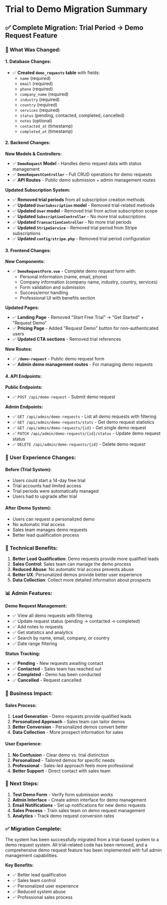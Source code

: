 # Trial to Demo Migration Summary

## ✅ **Complete Migration: Trial Period → Demo Request Feature**

### **🎯 What Was Changed:**

#### **1. Database Changes:**
- ✅ **Created `demo_requests` table** with fields:
  - `name` (required)
  - `email` (required)
  - `phone` (required)
  - `company_name` (required)
  - `industry` (required)
  - `country` (required)
  - `services` (required)
  - `status` (pending, contacted, completed, cancelled)
  - `notes` (optional)
  - `contacted_at` (timestamp)
  - `completed_at` (timestamp)

#### **2. Backend Changes:**

**New Models & Controllers:**
- ✅ **`DemoRequest` Model** - Handles demo request data with status management
- ✅ **`DemoRequestController`** - Full CRUD operations for demo requests
- ✅ **API Routes** - Public demo submission + admin management routes

**Updated Subscription System:**
- ✅ **Removed trial periods** from all subscription creation methods
- ✅ **Updated `UserSubscription` model** - Removed trial-related methods
- ✅ **Updated `User` model** - Removed trial from active subscription scope
- ✅ **Updated `SubscriptionController`** - No more trial subscriptions
- ✅ **Updated `TransactionController`** - No more trial periods
- ✅ **Updated `StripeService`** - Removed trial period from Stripe subscriptions
- ✅ **Updated `config/stripe.php`** - Removed trial period configuration

#### **3. Frontend Changes:**

**New Components:**
- ✅ **`DemoRequestForm.vue`** - Complete demo request form with:
  - Personal information (name, email, phone)
  - Company information (company name, industry, country, services)
  - Form validation and submission
  - Success/error handling
  - Professional UI with benefits section

**Updated Pages:**
- ✅ **Landing Page** - Removed "Start Free Trial" → "Get Started" + "Request Demo"
- ✅ **Pricing Page** - Added "Request Demo" button for non-authenticated users
- ✅ **Updated CTA sections** - Removed trial references

**New Routes:**
- ✅ **`/demo-request`** - Public demo request form
- ✅ **Admin demo management routes** - For managing demo requests

#### **4. API Endpoints:**

**Public Endpoints:**
- ✅ `POST /api/demo-request` - Submit demo request

**Admin Endpoints:**
- ✅ `GET /api/admin/demo-requests` - List all demo requests with filtering
- ✅ `GET /api/admin/demo-requests/stats` - Get demo request statistics
- ✅ `GET /api/admin/demo-requests/{id}` - Get single demo request
- ✅ `PATCH /api/admin/demo-requests/{id}/status` - Update demo request status
- ✅ `DELETE /api/admin/demo-requests/{id}` - Delete demo request

### **🎨 User Experience Changes:**

#### **Before (Trial System):**
- Users could start a 14-day free trial
- Trial accounts had limited access
- Trial periods were automatically managed
- Users had to upgrade after trial

#### **After (Demo System):**
- Users can request a personalized demo
- No automatic trial access
- Sales team manages demo requests
- Better lead qualification process

### **🔧 Technical Benefits:**

1. **Better Lead Qualification**: Demo requests provide more qualified leads
2. **Sales Control**: Sales team can manage the demo process
3. **Reduced Abuse**: No automatic trial access prevents abuse
4. **Better UX**: Personalized demos provide better user experience
5. **Data Collection**: Collect more detailed information about prospects

### **📊 Admin Features:**

**Demo Request Management:**
- ✅ View all demo requests with filtering
- ✅ Update request status (pending → contacted → completed)
- ✅ Add notes to requests
- ✅ Get statistics and analytics
- ✅ Search by name, email, company, or country
- ✅ Date range filtering

**Status Tracking:**
- ✅ **Pending** - New requests awaiting contact
- ✅ **Contacted** - Sales team has reached out
- ✅ **Completed** - Demo has been conducted
- ✅ **Cancelled** - Request cancelled

### **🎯 Business Impact:**

#### **Sales Process:**
1. **Lead Generation** - Demo requests provide qualified leads
2. **Personalized Approach** - Sales team can tailor demos
3. **Better Conversion** - Personalized demos convert better
4. **Data Collection** - More prospect information for sales

#### **User Experience:**
1. **No Confusion** - Clear demo vs. trial distinction
2. **Personalized** - Tailored demos for specific needs
3. **Professional** - Sales-led approach feels more professional
4. **Better Support** - Direct contact with sales team

### **🚀 Next Steps:**

1. **Test Demo Form** - Verify form submission works
2. **Admin Interface** - Create admin interface for demo management
3. **Email Notifications** - Set up notifications for new demo requests
4. **Sales Process** - Train sales team on demo request management
5. **Analytics** - Track demo request conversion rates

### **✅ Migration Complete:**

The system has been successfully migrated from a trial-based system to a demo request system. All trial-related code has been removed, and a comprehensive demo request feature has been implemented with full admin management capabilities.

**Key Benefits:**
- ✅ Better lead qualification
- ✅ Sales team control
- ✅ Personalized user experience
- ✅ Reduced system abuse
- ✅ Professional sales process 